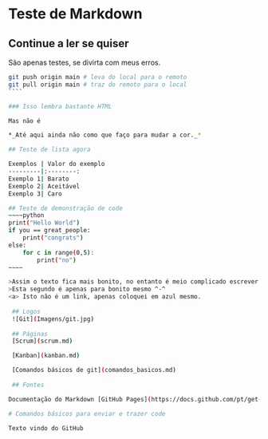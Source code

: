 # Teste de Markdown

## Continue a ler se quiser

São apenas testes, se divirta com meus erros.

`````bash
git push origin main # leva do local para o remoto
git pull origin main # traz do remoto para o local
````

### Isso lembra bastante HTML

Mas não é

*_Até aqui ainda não como que faço para mudar a cor._*

## Teste de lista agora

Exemplos | Valor do exemplo
---------|:--------:
Exemplo 1| Barato
Exemplo 2| Aceitável 
Exemplo 3| Caro

## Teste de demonstração de code
~~~~python
print("Hello World")
if you == great_people:
    print("congrats")
else:
    for c in range(0,5):
        print("no")
~~~~

>Assim o texto fica mais bonito, no entanto é meio complicado escrever em apenas uma linha.
>Esta segundo é apenas para bonito mesmo ^-^
<a> Isto não é um link, apenas coloquei em azul mesmo.
    
 ## Logos
 ![Git](Imagens/git.jpg)
 
 ## Páginas
 [Scrum](scrum.md)

 [Kanban](kanban.md)

 [Comandos básicos de git](comandos_basicos.md)
 
 ## Fontes

Documentação do Markdown [GitHub Pages](https://docs.github.com/pt/get-started/writing-on-github/getting-started-with-writing-and-formatting-on-github/basic-writing-and-formatting-syntax).

# Comandos básicos para enviar e trazer code

Texto vindo do GitHub
